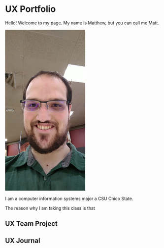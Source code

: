# UX Portfolio
Hello! Welcome to my page.
My name is Matthew, but you can call me Matt.

<a href="assets/12326.jpeg"><img src="assets/12326.jpeg" width="260" height="520"/></a>

I am a computer information systems major a CSU Chico State. 

The reason why I am taking this class is that 

## UX Team Project


## UX Journal

